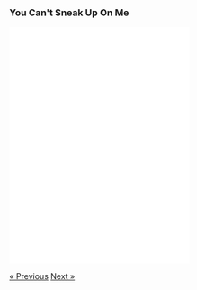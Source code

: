 ### You Can't Sneak Up On Me

<div class="text-center">
  <iframe src="./not-alone.html" style="width: 320px; height: 420px; border: 0px" align="center"></iframe>
  <p class="lead">
     
  </p>
  <a class="btn btn-primary btn-lg" tabindex="-1" role="button"  href="{{site.baseurl}}/scenario/i-see-you">&laquo; Previous</a>
  <a class="btn btn-primary btn-lg" tabindex="-1" role="button"  href="{{site.baseurl}}/scenario/not-alone">Next &raquo;</a>
</div>
